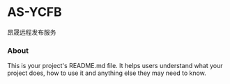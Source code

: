 AS-YCFB
=======

昂晟远程发布服务

### About

This is your project's README.md file. It helps users understand what your
project does, how to use it and anything else they may need to know.
